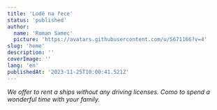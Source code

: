 ```yaml
---
title: 'Lodě na řece'
status: 'published'
author:
  name: 'Roman Samec'
  picture: 'https://avatars.githubusercontent.com/u/5671166?v=4'
slug: 'home'
description: ''
coverImage: ''
lang: 'en'
publishedAt: '2023-11-25T10:00:41.521Z'
---
```


*We offer to rent a ships without any driving licenses. Como to spend a wonderful time with your family.*
